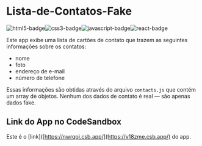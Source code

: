 # Lista-de-Contatos-Fake

<div style="display: flex; flex-direction: row;">
  <img alt="html5-badge" src="https://img.shields.io/badge/HTML5-E34F26?style=for-the-badge&logo=html5&logoColor=white">
  <img alt="css3-badge" src="https://img.shields.io/badge/CSS3-1572B6?style=for-the-badge&logo=css3&logoColor=white">
  <img alt="javascript-badge" src="https://img.shields.io/badge/JavaScript-323330?style=for-the-badge&logo=javascript&logoColor=F7DF1E">
  <img alt="react-badge" src="https://img.shields.io/badge/React-20232A?style=for-the-badge&logo=react&logoColor=61DAFB">
</div>

Este app exibe uma lista de cartões de contato que trazem as seguintes informações sobre os contatos:

-   nome
-   foto
-   endereço de e-mail
-   número de telefone

Essas informações são obtidas através do arquivo `contacts.js` que contém um array de objetos. Nenhum dos dados de contato é real — são apenas dados fake.


## Link do App no CodeSandbox

Este é o [link]([https://nwrqoi.csb.app/](https://v18zme.csb.app/) do app.

